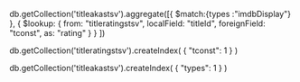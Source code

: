 db.getCollection('titleakastsv').aggregate([{
    $match:{types :"imdbDisplay"}
    },
    {
      $lookup:
        {
          from: "titleratingstsv",
          localField: "titleId",
          foreignField: "tconst",
          as: "rating"
        }
   }
])

db.getCollection('titleratingstsv').createIndex( { "tconst": 1 } )

db.getCollection('titleakastsv').createIndex( { "types": 1 } )